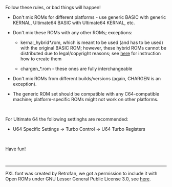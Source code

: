 
Follow these rules, or bad things will happen!

* Don't mix ROMs for different platforms - use generic BASIC with generic KERNAL, Ultimate64 BASIC with Ultimate64 KERNAL, etc.

* Don't mix these ROMs with any other ROMs; exceptions:

   - kernal_hybrid\*.rom, which is meant to be used (and has to be used) with the original BASIC ROM;
     however, these hybrid ROMs cannot be distributed due to legal/copyright reasons; see [here](./../doc/Hybrid-build.md) for instruction how to create them

   - chargen_*.rom - these ones are fully interchangeable

* Don't mix ROMs from different builds/versions (again, CHARGEN is an exception).

* The generic ROM set should be compatible with any C64-compatible machine; platform-specific ROMs might not work on other platforms.

<br />

For Ultimate 64 the following settinghs are recommended:

* U64 Specific Settings -> Turbo Control -> U64 Turbo Registers

<br />

Have fun!

<br />

------


PXL font was created by Retrofan, we got a permission to include it with Open ROMs under GNU Lesser General Public License 3.0, see [here](https://www.forum64.de/index.php?thread/84000-neuer-c64-systemfont-auch-plus4-c128-atari/&postID=1493383#post1493383).
